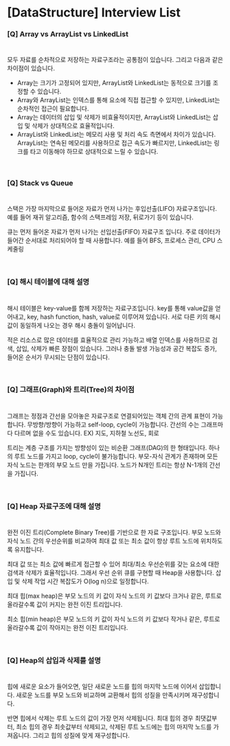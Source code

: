 # [DataStructure] Interview List

### [Q] Array vs ArrayList vs LinkedList
#
모두 자료를 순차적으로 저장하는 자료구조라는 공통점이 있습니다. 그리고 다음과 같은 차이점이 있습니다.

- Array는 크기가 고정되어 있지만, ArrayList와 LinkedList는 동적으로 크기를 조정할 수 있습니다.
- Array와 ArrayList는 인덱스를 통해 요소에 직접 접근할 수 있지만, LinkedList는 순차적인 접근이 필요합니다.
- Array는 데이터의 삽입 및 삭제가 비효율적이지만, ArrayList와 LinkedList는 삽입 및 삭제가 상대적으로 효율적입니다.
- ArrayList와 LinkedList는 메모리 사용 및 처리 속도 측면에서 차이가 있습니다. ArrayList는 연속된 메모리를 사용하므로 접근 속도가 빠르지만, LinkedList는 링크를 타고 이동해야 하므로 상대적으로 느릴 수 있습니다.
  
<br>

### [Q] Stack vs Queue
#
스택은 가장 마지막으로 들어온 자료가 먼저 나가는 후입선출(LIFO) 자료구조입니다.
예를 들어 재귀 알고리즘, 함수의 스택프레임 저장, 뒤로가기 등이 있습니다.

큐는 먼저 들어온 자료가 먼저 나가는 선입선출(FIFO) 자료구조 입니다.
주로 데이터가 들어간 순서대로 처리되어야 할 때 사용합니다. 예를 들어 BFS, 프로세스 관리, CPU 스케줄링

<br>

### [Q] 해시 테이블에 대해 설명
#
해시 테이블은 key-value를 함께 저장하는 자료구조입니다.
key를 통해 value값을 얻어내고, key, hash function, hash, value로 이루어져 있습니다.
서로 다른 키의 해시값이 동일하게 나오는 경우 해시 충돌이 일어납니다.

적은 리소스로 많은 데이터를 효율적으로 관리 가능하고 배열 인덱스를 사용하므로 검색, 삽입, 삭제가 빠른 장점이 있습니다. 그러나 충돌 발생 가능성과 공간 복잡도 증가, 들어온 순서가 무시되는 단점이 있습니다.

<br>

### [Q] 그래프(Graph)와 트리(Tree)의 차이점
#
그래프는 정점과 간선을 모아놓은 자료구조로 연결되어있는 객체 간의 관계 표현이 가능합니다.
무방향/방향이 가능하고 self-loop, cycle이 가능합니다. 간선의 수는 그래프마다 다르며 없을 수도 있습니다.
EX) 지도, 지하철 노선도, 회로

트리는 계층 구조를 가지는 방향성이 있는 비순환 그래프(DAG)의 한 형태입니다. 하나의 루트 노드를 가지고 loop, cycle이 불가능합니다. 부모-자식 관계가 존재하며 모든 자식 노드는 한개의 부모 노드 만을 가집니다.
노드가 N개인 트리는 항상 N-1개의 간선을 가집니다.


<br>

### [Q] Heap 자료구조에 대해 설명
#
완전 이진 트리(Complete Binary Tree)를 기반으로 한 자료 구조입니다.
부모 노드와 자식 노드 간의 우선순위를 비교하여 최대 값 또는 최소 값이 항상 루트 노드에 위치하도록 유지합니다.

최대 값 또는 최소 값에 빠르게 접근할 수 있어 최대/최소 우선순위를 갖는 요소에 대한 검색과 삭제가 효율적입니다. 그래서 우선 순위 큐를 구현할 때 Heap을 사용합니다. 삽입 및 삭제 작업 시간 복잡도가 O(log n)으로 일정합니다.

최대 힙(max heap)은 부모 노드의 키 값이 자식 노드의 키 값보다 크거나 같은, 루트로 올라갈수록 값이 커지는 완전 이진 트리입니다. 

최소 힙(min heap)은 부모 노드의 키 값이 자식 노드의 키 값보다 작거나 같은, 루트로 올라갈수록 값이 작아지는 완전 이진 트리입니다.


<br>

### [Q] Heap의 삽입과 삭제를 설명
#
힙에 새로운 요소가 들어오면, 일단 새로운 노드를 힙의 마지막 노드에 이어서 삽입합니다.
새로운 노드를 부모 노드와 비교하며 교환해서 힙의 성질을 만족시키며 재구성합니다.

반면 힙에서 삭제는 루트 노드의 값이 가장 먼저 삭제됩니다. 최대 힙의 경우 최댓값부터, 최소 힙의 경우 최솟값부터 삭제되고, 삭제된 루트 노드에는 힙의 마지막 노드를 가져옵니다. 그리고 힙의 성질에 맞게 재구성합니다.